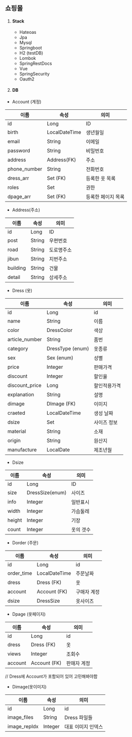 ## 쇼핑몰

1. #### Stack

   * Hateoas
   * Jpa
   * Mysql
   * Springboot
   * H2 (testDB)
   * Lombok
   * SpringRestDocs
   * Vue
   * SpringSecurity
   * Oauth2



2. ####  DB

* Account (계정)

| 이름         | 속성             | 의미               |
| ------------ | ---------------- | ------------------ |
| id           | Long             | ID                 |
| birth        | LocalDateTime    | 생년월일           |
| email        | String           | 이메일             |
| password     | String           | 비밀번호           |
| address      | Address(FK)      | 주소               |
| phone_number | String           | 전화번호           |
| dress_arr    | Set<Dress> (FK)  | 등록한 옷 목록     |
| roles        | Set<AccountRole> | 권한               |
| dpage_arr    | Set<Dpage> (FK)  | 등록한 페이지 목록 |

* Address(주소)

| 이름     | 속성   | 의미       |
| -------- | ------ | ---------- |
| id       | Long   | ID         |
| post     | String | 우편번호   |
| road     | String | 도로명주소 |
| jibun    | String | 지번주소   |
| building | String | 건물       |
| detail   | String | 상세주소   |



* Dress (옷)

| 이름           | 속성             | 의미         |
| -------------- | ---------------- | ------------ |
| id             | Long             | id           |
| name           | String           | 이름         |
| color          | DressColor       | 색상         |
| article_number | String           | 품번         |
| category       | DressType (enum) | 옷종류       |
| sex            | Sex (enum)       | 성별         |
| price          | Integer          | 판매가격     |
| discount       | Integer          | 할인율       |
| discount_price | Long             | 할인적용가격 |
| explanation    | String           | 설명         |
| dimage         | DImage (FK)      | 이미지       |
| craeted        | LocalDateTime    | 생성 날짜    |
| dsize          | Set<Dsize>       | 사이즈 정보  |
| material       | String           | 소재         |
| origin         | String           | 원산지       |
| manufacture    | LocalDate        | 제조년월     |



* Dsize

| 이름   | 속성            | 의미      |
| ------ | --------------- | --------- |
| id     | Long            | ID        |
| size   | DressSize(enum) | 사이즈    |
| info   | Integer         | 일반표시  |
| width  | Integer         | 가슴둘레  |
| height | Integer         | 기장      |
| count  | Integer         | 옷의 갯수 |



* Dorder (주문)

| 이름       | 속성          | 의미        |
| ---------- | ------------- | ----------- |
| id         | Long          | id          |
| order_time | LocalDateTime | 주문날짜    |
| dress      | Dress (FK)    | 옷          |
| account    | Account (FK)  | 구매자 계정 |
| dsize      | DressSize     | 옷사이즈    |



* Dpage (옷페이지)

| 이름    | 속성         | 의미        |
| ------- | ------------ | ----------- |
| id      | Long         | id          |
| dress   | Dress (FK)   | 옷          |
| views   | Integer      | 조회수      |
| account | Account (FK) | 판매자 계정 |

// Dress에 Account가 포함되어 있어 고민해봐야함

* Dimage(옷이미지)

| 이름         | 속성    | 의미               |
| ------------ | ------- | ------------------ |
| id           | Long    | id                 |
| image_files  | String  | Dress 파일들       |
| image_repIdx | Integer | 대표 이미지 인덱스 |
